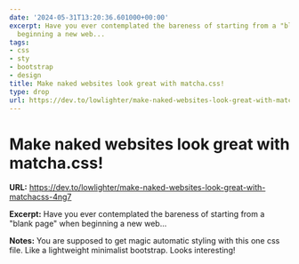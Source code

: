 ```yaml
---
date: '2024-05-31T13:20:36.601000+00:00'
excerpt: Have you ever contemplated the bareness of starting from a "blank page" when
  beginning a new web...
tags:
- css
- sty
- bootstrap
- design
title: Make naked websites look great with matcha.css!
type: drop
url: https://dev.to/lowlighter/make-naked-websites-look-great-with-matchacss-4ng7
---
```


# Make naked websites look great with matcha.css!

**URL:** https://dev.to/lowlighter/make-naked-websites-look-great-with-matchacss-4ng7

**Excerpt:** Have you ever contemplated the bareness of starting from a "blank page" when beginning a new web...

**Notes:**
You are supposed to get magic automatic styling with this one css file. Like a lightweight minimalist bootstrap. Looks interesting!
